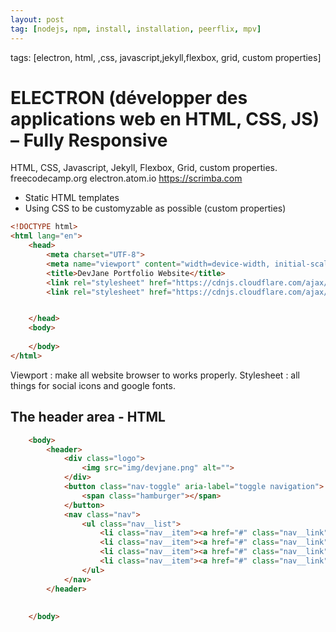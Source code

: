 ```yaml
---
layout: post
tag: [nodejs, npm, install, installation, peerflix, mpv]
---
```

tags: [electron, html, ,css, javascript,jekyll,flexbox, grid, custom properties]


# ELECTRON (développer des applications web en HTML, CSS, JS) – Fully Responsive

HTML, CSS, Javascript, Jekyll, Flexbox, Grid, custom properties.
freecodecamp.org
electron.atom.io
https://scrimba.com

* Static HTML templates
* Using CSS to be customyzable as possible (custom properties)

```html
<!DOCTYPE html>
<html lang="en">
    <head>
        <meta charset="UTF-8">
        <meta name="viewport" content="width=device-width, initial-scale=1.0">
        <title>DevJane Portfolio Website</title>
        <link rel="stylesheet" href="https://cdnjs.cloudflare.com/ajax/libs/normalize/7.0.0/normalize.min.css">
        <link rel="stylesheet" href="https://cdnjs.cloudflare.com/ajax/libs/font-awesome/5.11.2/css/all.css" integrity="sha256-46qynGAkLSFpVbEBog43gvNhfrOj+BmwXdxFgVK/Kvc=" crossorigin="anonymous" />  


    </head>
    <body>
        
    </body>
</html>

```

Viewport : make all website browser to works properly.
Stylesheet : all things for social icons and google fonts.

## The header area - HTML

```html
    <body>
        <header>
            <div class="logo">
                <img src="img/devjane.png" alt="">
            </div>
            <button class="nav-toggle" aria-label="toggle navigation">
                <span class="hamburger"></span>
            </button>
            <nav class="nav">
                <ul class="nav__list">
                    <li class="nav__item"><a href="#" class="nav__link">Home</a></li>
                    <li class="nav__item"><a href="#" class="nav__link">My Services</a></li>
                    <li class="nav__item"><a href="#" class="nav__link">About me</a></li>
                    <li class="nav__item"><a href="#" class="nav__link">My Work</a></li>
                </ul>
            </nav>
        </header>
        
         
    </body>
```


